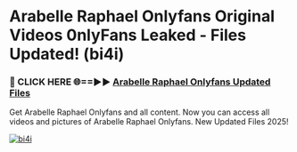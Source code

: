 # Arabelle Raphael Onlyfans Original Videos 0nlyFans Leaked - Files Updated! (bi4i)

<h3>🔴 CLICK HERE 🌐==►► <a href="https://tinyurl.com/2jnfzry5" rel="nofollow">Arabelle Raphael Onlyfans Updated Files</a></h3>

Get Arabelle Raphael Onlyfans and all content. Now you can access all videos and pictures of Arabelle Raphael Onlyfans. New Updated Files 2025!

[![bi4i](https://i.imgur.com/GyGTBgg.gif)](https://tinyurl.com/2jnfzry5)
